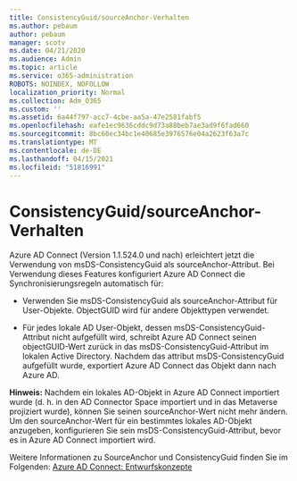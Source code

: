 ```yaml
---
title: ConsistencyGuid/sourceAnchor-Verhalten
ms.author: pebaum
author: pebaum
manager: scotv
ms.date: 04/21/2020
ms.audience: Admin
ms.topic: article
ms.service: o365-administration
ROBOTS: NOINDEX, NOFOLLOW
localization_priority: Normal
ms.collection: Adm_O365
ms.custom: ''
ms.assetid: 6a44f797-acc7-4cbe-aa5a-47e2581fabf5
ms.openlocfilehash: eafe1ec9636cddc9d73a88beb7ae3ad9f6fad660
ms.sourcegitcommit: 8bc60ec34bc1e40685e3976576e04a2623f63a7c
ms.translationtype: MT
ms.contentlocale: de-DE
ms.lasthandoff: 04/15/2021
ms.locfileid: "51816991"
---
```

# <a name="consistencyguid--sourceanchor-behavior"></a>ConsistencyGuid/sourceAnchor-Verhalten

Azure AD Connect (Version 1.1.524.0 und nach) erleichtert jetzt die Verwendung von msDS-ConsistencyGuid als sourceAnchor-Attribut. Bei Verwendung dieses Features konfiguriert Azure AD Connect die Synchronisierungsregeln automatisch für:
  
- Verwenden Sie msDS-ConsistencyGuid als sourceAnchor-Attribut für User-Objekte. ObjectGUID wird für andere Objekttypen verwendet.
    
- Für jedes lokale AD User-Objekt, dessen msDS-ConsistencyGuid-Attribut nicht aufgefüllt wird, schreibt Azure AD Connect seinen objectGUID-Wert zurück in das msDS-ConsistencyGuid-Attribut im lokalen Active Directory. Nachdem das attribut msDS-ConsistencyGuid aufgefüllt wurde, exportiert Azure AD Connect das Objekt dann nach Azure AD.
    
 **Hinweis:** Nachdem ein lokales AD-Objekt in Azure AD Connect importiert wurde (d. h. in den AD Connector Space importiert und in das Metaverse projiziert wurde), können Sie seinen sourceAnchor-Wert nicht mehr ändern. Um den sourceAnchor-Wert für ein bestimmtes lokales AD-Objekt anzugeben, konfigurieren Sie sein msDS-ConsistencyGuid-Attribut, bevor es in Azure AD Connect importiert wird. 
  
Weitere Informationen zu SourceAnchor und ConsistencyGuid finden Sie im Folgenden: [Azure AD Connect: Entwurfskonzepte](https://docs.microsoft.com/azure/active-directory/connect/active-directory-aadconnect-design-concepts)
  

